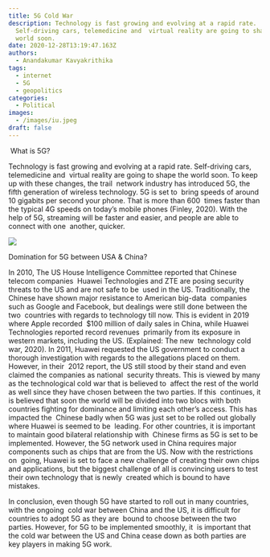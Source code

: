 ```yaml
---
title: 5G Cold War
description: Technology is fast growing and evolving at a rapid rate.
  Self-driving cars, telemedicine and  virtual reality are going to shape the
  world soon.
date: 2020-12-28T13:19:47.163Z
authors:
  - Anandakumar Kavyakrithika
tags:
  - internet
  - 5G
  - geopolitics
categories:
  - Political
images:
  - /images/iu.jpeg
draft: false
---
```

 What is 5G? 

Technology is fast growing and evolving at a rapid rate. Self-driving cars, telemedicine and  virtual reality are going to shape the world soon. To keep up with these changes, the trail  network industry has introduced 5G, the fifth generation of wireless technology. 5G is set to  bring  speeds of around 10 gigabits per second  your phone. That is more than 600  times faster than the typical 4G speeds on today’s mobile phones (Finley, 2020). With the  help of 5G, streaming will be faster and easier, and people are able to connect with one  another, quicker. 

![](/images/iu.gif)

Domination for 5G between USA & China? 

In 2010, The US House Intelligence Committee reported that Chinese telecom companies  Huawei Technologies and ZTE are posing security threats to the US and are not safe to be  used in the US. Traditionally, the Chinese have shown major resistance to American big-data  companies such as Google and Facebook, but dealings were still done between the two  countries with regards to technology till now. This is evident in 2019 where Apple recorded  $100 million of daily sales in China, while Huawei Technologies reported record revenues  primarily from its exposure in western markets, including the US. (Explained: The new  technology cold war, 2020). In 2011, Huawei requested the US government to conduct a  thorough investigation with regards to the allegations placed on them. However, in their  2012 report, the US still stood by their stand and even claimed the companies as national  security threats. This is viewed by many as the technological cold war that is believed to  affect the rest of the world as well since they have chosen between the two parties. If this  continues, it is believed that soon the world will be divided into two blocs with both  countries fighting for dominance and limiting each other’s access. This has impacted the  Chinese badly when 5G was just set to be rolled out globally where Huawei is seemed to be  leading. For other countries, it is important to maintain good bilateral relationship with  Chinese firms as 5G is set to be implemented. However, the 5G network used in China requires major components such as chips that are from the US. Now with the restrictions on  going, Huawei is set to face a new challenge of creating their own chips and applications, but the biggest challenge of all is convincing users to test their own technology that is newly  created which is bound to have mistakes. 

In conclusion, even though 5G have started to roll out in many countries, with the ongoing  cold war between China and the US, it is difficult for countries to adopt 5G as they are  bound to choose between the two parties. However, for 5G to be implemented smoothly, it  is important that the cold war between the US and China cease down as both parties are  key players in making 5G work.